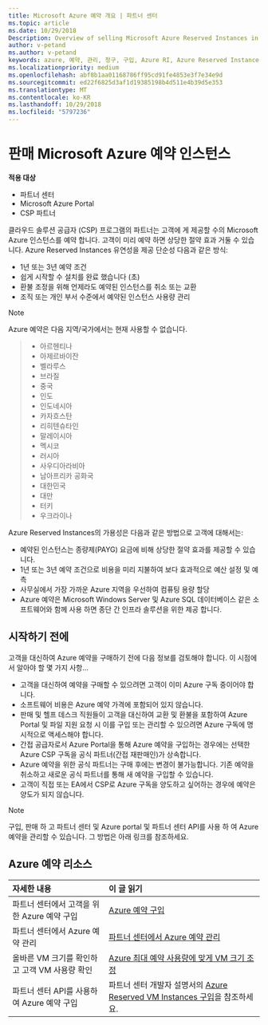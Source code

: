 ```yaml
---
title: Microsoft Azure 예약 개요 | 파트너 센터
ms.topic: article
ms.date: 10/29/2018
Description: Overview of selling Microsoft Azure Reserved Instances in CSP.
author: v-petand
ms.author: v-petand
keywords: azure, 예약, 관리, 청구, 구입, Azure RI, Azure Reserved Instances
ms.localizationpriority: medium
ms.openlocfilehash: abf8b1aa01168786ff95cd91fe4853e3f7e34e9d
ms.sourcegitcommit: ed22f6825d3af1d19385198b4d511e4b39d5e353
ms.translationtype: MT
ms.contentlocale: ko-KR
ms.lasthandoff: 10/29/2018
ms.locfileid: "5797236"
---
```

# <a name="sell-microsoft-azure-reserved-instances"></a>판매 Microsoft Azure 예약 인스턴스 

**적용 대상**

-  파트너 센터
-  Microsoft Azure Portal
-  CSP 파트너

클라우드 솔루션 공급자 (CSP) 프로그램의 파트너는 고객에 게 제공할 수의 Microsoft Azure 인스턴스를 예약 합니다. 고객이 미리 예약 하면 상당한 절약 효과 거둘 수 있습니다. Azure Reserved Instances 유연성을 제공 단순성 다음과 같은 방식:

-   1년 또는 3년 예약 조건 
-   쉽게 시작할 수 설치를 완료 했습니다 (초) 
-   환불 조정을 위해 언제라도 예약된 인스턴스를 취소 또는 교환 
-   조직 또는 개인 부서 수준에서 예약된 인스턴스 사용량 관리 

> [!NOTE]  
> Azure 예약은 다음 지역/국가에서는 현재 사용할 수 없습니다.
  
> * 아르헨티나
> * 아제르바이잔
> * 벨라루스
> * 브라질
> * 중국
> * 인도
> * 인도네시아
> * 카자흐스탄
> * 리히텐슈타인
> * 말레이시아
> * 멕시코
> * 러시아
> * 사우디아라비아
> * 남아프리카 공화국
> * 대한민국
> * 대만
> * 터키
> * 우크라이나

Azure Reserved Instances의 가용성은 다음과 같은 방법으로 고객에 대해서는:

-   예약된 인스턴스는 종량제(PAYG) 요금에 비해 상당한 절약 효과를 제공할 수 있습니다.
-   1년 또는 3년 예약 조건으로 비용을 미리 지불하여 보다 효과적으로 예산 설정 및 예측 
-   사무실에서 가장 가까운 Azure 지역을 우선하여 컴퓨팅 용량 할당  
-   Azure 예약은 Microsoft Windows Server 및 Azure SQL 데이터베이스 같은 소프트웨어와 함께 사용 하면 종단 간 인프라 솔루션을 위한 제공 합니다.   

## <a name="before-you-begin"></a>시작하기 전에

고객을 대신하여 Azure 예약을 구매하기 전에 다음 정보를 검토해야 합니다. 이 시점에서 알아야 할 몇 가지 사항...

-   고객을 대신하여 예약을 구매할 수 있으려면 고객이 이미 Azure 구독 중이어야 합니다.  
-   소프트웨어 비용은 Azure 예약 가격에 포함되어 있지 않습니다. 
-   판매 및 헬프 데스크 직원들이 고객을 대신하여 교환 및 환불을 포함하여 Azure Portal 및 파일 지원 요청 시 이를 구입 또는 관리할 수 있으려면 Azure 구독에 명시적으로 액세스해야 합니다.  
-   간접 공급자로서 Azure Portal을 통해 Azure 예약을 구입하는 경우에는 선택한 Azure CSP 구독을 공식 파트너(간접 재판매인)가 상속합니다. 
-   Azure 예약을 위한 공식 파트너는 구매 후에는 변경이 불가능합니다. 기존 예약을 취소하고 새로운 공식 파트너를 통해 새 예약을 구입할 수 있습니다. 
-   고객이 직접 또는 EA에서 CSP로 Azure 구독을 양도하고 싶어하는 경우에 예약은 양도가 되지 않습니다. 

>[!NOTE]
> 구입, 판매 하 고 파트너 센터 및 Azure portal 및 파트너 센터 API를 사용 하 여 Azure 예약을 관리할 수 있습니다. 그 방법은 아래 링크를 참조하세요. 

## <a name="azure-reservations-resources"></a>Azure 예약 리소스
|**자세한 내용**   |**이 글 읽기**    |
|:-----------------------------|:-----------------|
|파트너 센터에서 고객을 위한 Azure 예약 구입   |[Azure 예약 구입](azure-reservations-buying.md)
|파트너 센터에서 Azure 예약 관리 | [파트너 센터에서 Azure 예약 관리](azure-reservations-manage.md)
|올바른 VM 크기를 확인하고 고객 VM 사용량 확인   |[Azure 최대 예약 사용량에 맞게 VM 크기 조정](azure-usage.md)   |
|파트너 센터 API를 사용하여 Azure 예약 구입 | 파트너 센터 개발자 설명서의 [Azure Reserved VM Instances 구입](https://docs.microsoft.com/partner-center/develop/purchase-azure-reservations)을 참조하세요.

 

